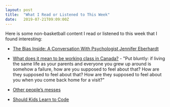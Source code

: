 ```yaml
---
layout: post
title:  "What I Read or Listened to This Week"
date:   2019-07-21T09:09:00Z
---
```

Here is some non-basketball content I read or listened to this week that I found interesting:


* [The Bias Inside: A Conversation With Psychologist Jennifer Eberhardt](https://behavioralscientist.org/the-bias-inside-a-conversation-with-psychologist-jennifer-eberhardt/)

* [What does it mean to be working class in Canada?](https://www.macleans.ca/society/what-does-it-mean-to-be-working-class-in-canada/) - "Put bluntly: if living the same life as your parents and everyone you grew up around is somehow a failure, how are you supposed to feel about that? How are they supposed to feel about that? How are they supposed to feel about you when you come back home for a visit?"

* [Other people’s messes](https://blog.jessitron.com/2019/07/21/other-peoples-messes/)

* [Should Kids Learn to Code](https://twitter.com/EricTopol/status/1151905633920094208)
